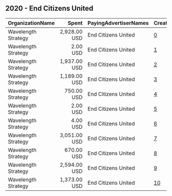 ## 2020 - End Citizens United 
|OrganizationName|Spent|PayingAdvertiserNames|CreativeUrls|Impressions|Genders|AgeBrackets|CountryCodes|BillingAddresses|CandidateBallotInformation|
|:---|---:|:---|:---|---:|:---|:---|:---|:---|:---|
|Wavelength Strategy|2,928.00 USD|End Citizens United|[0](https://www.snap.com/political-ads/asset/ae8a3342149a815c0319fbb37ef86c10d8a596966c3ad4ed8a36bceb150131af?mediaType=mp4)|1,075,643||18+|united states|US||
|Wavelength Strategy|2.00 USD|End Citizens United|[1](https://www.snap.com/political-ads/asset/cda1d7706d083533ae8b838eccdb7aab84d7459f9f767e14ffefe2f944aa386f?mediaType=jpg)|288||18+|united states|US||
|Wavelength Strategy|1,937.00 USD|End Citizens United|[2](https://www.snap.com/political-ads/asset/5d26f3d788124b7c96320da89e0677decb0dc5c5d40035b6cbb73dc26e1e3981?mediaType=mp4)|738,808||18+|united states|US||
|Wavelength Strategy|1,189.00 USD|End Citizens United|[3](https://www.snap.com/political-ads/asset/bc51eb152c8c2af5171c4870d7715e4a49bd6c444f4e8b24a865f5109303f4eb?mediaType=jpg)|388,270||18+|united states|US||
|Wavelength Strategy|750.00 USD|End Citizens United|[4](https://www.snap.com/political-ads/asset/71947c544360dd325c3dd596797d42366d8418cb010aa648462f55c700341ec4?mediaType=jpg)|253,514||18+|united states|US||
|Wavelength Strategy|2.00 USD|End Citizens United|[5](https://www.snap.com/political-ads/asset/fb037c741e8d2c80bfbe7297f9a4b3d42eab646f451c4f87629446e8235827de?mediaType=mp4)|420||18+|united states|US||
|Wavelength Strategy|4.00 USD|End Citizens United|[6](https://www.snap.com/political-ads/asset/62a8ebe8f845fd4279d039149f7f239cf9575d3a397fb7c7befdd465f8e6810a?mediaType=mp4)|701||18+|united states|US||
|Wavelength Strategy|3,051.00 USD|End Citizens United|[7](https://www.snap.com/political-ads/asset/62a8ebe8f845fd4279d039149f7f239cf9575d3a397fb7c7befdd465f8e6810a?mediaType=mp4)|423,537||18+|united states|US||
|Wavelength Strategy|670.00 USD|End Citizens United|[8](https://www.snap.com/political-ads/asset/77449c11eab3801aa3b7d3b7e86ded65ff1b54e7028311e860de64f3bb3fcc3a?mediaType=jpg)|274,151||18+|united states|US||
|Wavelength Strategy|2,594.00 USD|End Citizens United|[9](https://www.snap.com/political-ads/asset/fb037c741e8d2c80bfbe7297f9a4b3d42eab646f451c4f87629446e8235827de?mediaType=mp4)|385,835||18+|united states|US||
|Wavelength Strategy|1,373.00 USD|End Citizens United|[10](https://www.snap.com/political-ads/asset/cda1d7706d083533ae8b838eccdb7aab84d7459f9f767e14ffefe2f944aa386f?mediaType=jpg)|181,593||18+|united states|US||
